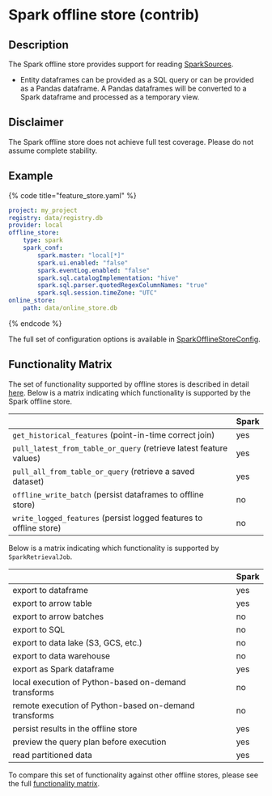 # Spark offline store (contrib)

## Description

The Spark offline store provides support for reading [SparkSources](../data-sources/spark.md).

* Entity dataframes can be provided as a SQL query or can be provided as a Pandas dataframe. A Pandas dataframes will be converted to a Spark dataframe and processed as a temporary view.

## Disclaimer

The Spark offline store does not achieve full test coverage.
Please do not assume complete stability.

## Example

{% code title="feature_store.yaml" %}
```yaml
project: my_project
registry: data/registry.db
provider: local
offline_store:
    type: spark
    spark_conf:
        spark.master: "local[*]"
        spark.ui.enabled: "false"
        spark.eventLog.enabled: "false"
        spark.sql.catalogImplementation: "hive"
        spark.sql.parser.quotedRegexColumnNames: "true"
        spark.sql.session.timeZone: "UTC"
online_store:
    path: data/online_store.db
```
{% endcode %}

The full set of configuration options is available in [SparkOfflineStoreConfig](https://rtd.feast.dev/en/master/#feast.infra.offline_stores.contrib.spark_offline_store.spark.SparkOfflineStoreConfig).

## Functionality Matrix

The set of functionality supported by offline stores is described in detail [here](overview.md#functionality).
Below is a matrix indicating which functionality is supported by the Spark offline store.

| | Spark |
| :-------------------------------- | :-- |
| `get_historical_features` (point-in-time correct join)             | yes |
| `pull_latest_from_table_or_query` (retrieve latest feature values) | yes |
| `pull_all_from_table_or_query` (retrieve a saved dataset)          | yes |
| `offline_write_batch` (persist dataframes to offline store)        | no  |
| `write_logged_features` (persist logged features to offline store) | no  |

Below is a matrix indicating which functionality is supported by `SparkRetrievalJob`.

| | Spark |
| --------------------------------- | --- |
| export to dataframe                                   | yes |
| export to arrow table                                 | yes |
| export to arrow batches                               | no  |
| export to SQL                                         | no  |
| export to data lake (S3, GCS, etc.)                   | no  |
| export to data warehouse                              | no  |
| export as Spark dataframe                             | yes |
| local execution of Python-based on-demand transforms  | no  |
| remote execution of Python-based on-demand transforms | no  |
| persist results in the offline store                  | yes |
| preview the query plan before execution               | yes |
| read partitioned data                                 | yes |

To compare this set of functionality against other offline stores, please see the full [functionality matrix](overview.md#functionality-matrix).
